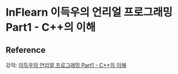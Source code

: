 # InFlearn 이득우의 언리얼 프로그래밍 Part1 - C++의 이해


## Reference
강의: [이득우의 언리얼 프로그래밍 Part1 - C++의 이해](https://www.inflearn.com/course/%EC%9D%B4%EB%93%9D%EC%9A%B0-%EC%96%B8%EB%A6%AC%EC%96%BC-%ED%94%84%EB%A1%9C%EA%B7%B8%EB%9E%98%EB%B0%8D-part-1)
